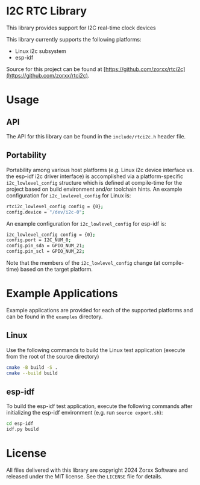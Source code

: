 # I2C RTC Library
This library provides support for I2C real-time clock devices

This library currently supports the following platforms:
* Linux i2c subsystem
* esp-idf

Source for this project can be found at [https://github.com/zorxx/rtci2c](https://github.com/zorxx/rtci2c).

# Usage

## API

The API for this library can be found in the `include/rtci2c.h` header file.

## Portability

Portability among various host platforms (e.g. Linux i2c device interface vs. the esp-idf i2c driver interface) is accomplished via a platform-specific `i2c_lowlevel_config` structure which is defined at compile-time for the project based on build environment and/or toolchain hints. An example configuration for `i2c_lowlevel_config` for Linux is:

```bash
rtci2c_lowlevel_config config = {0};
config.device = "/dev/i2c-0";
```

An example configuration for `i2c_lowlevel_config` for esp-idf is:

```bash
i2c_lowlevel_config config = {0};
config.port = I2C_NUM_0;
config.pin_sda = GPIO_NUM_21;
config.pin_scl = GPIO_NUM_22;
```

Note that the members of the `i2c_lowlevel_config` change (at compile-time) based on the target platform.

# Example Applications

Example applications are provided for each of the supported platforms and can be found in the `examples` directory.

## Linux

Use the following commands to build the Linux test application (execute from the root of the source directory)

```bash
cmake -B build -S .
cmake --build build
```

## esp-idf

To build the esp-idf test application, execute the following commands after initializing the esp-idf environment (e.g. run `source export.sh`):

```bash
cd esp-idf
idf.py build
```

# License
All files delivered with this library are copyright 2024 Zorxx Software and released under the MIT license. See the `LICENSE` file for details.
